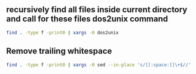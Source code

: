 ## recursively find all files inside current directory and call for these files dos2unix command
```bash
find . -type f -print0 | xargs -0 dos2unix
``` 

## Remove trailing whitespace
```bash
find . -type f -print0 | xargs -0 sed --in-place 's/[[:space:]]\+$//'
```
